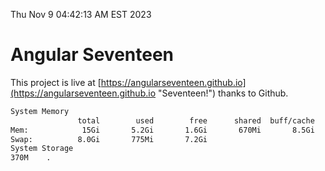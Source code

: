 Thu Nov  9 04:42:13 AM EST 2023

# Angular Seventeen


This project is live at [https://angularseventeen.github.io](https://angularseventeen.github.io "Seventeen!") thanks to Github.

```bash
System Memory
               total        used        free      shared  buff/cache   available
Mem:            15Gi       5.2Gi       1.6Gi       670Mi       8.5Gi       8.9Gi
Swap:          8.0Gi       775Mi       7.2Gi
System Storage
370M	.
```
```bash
